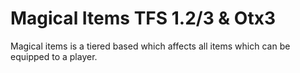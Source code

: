 # Magical Items TFS 1.2/3 & Otx3
Magical items is a tiered based which affects all items which can be equipped to a player.

